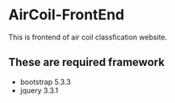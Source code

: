 # AirCoil-FrontEnd

This is frontend of air coil classfication website.

## These are required framework 
- bootstrap 5.3.3
- jquery 3.3.1